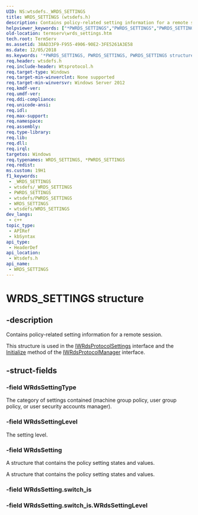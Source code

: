 ```yaml
---
UID: NS:wtsdefs._WRDS_SETTINGS
title: WRDS_SETTINGS (wtsdefs.h)
description: Contains policy-related setting information for a remote session.
helpviewer_keywords: ["*PWRDS_SETTINGS","PWRDS_SETTINGS","PWRDS_SETTINGS structure pointer [Remote Desktop Services]","WRDS_SETTINGS","WRDS_SETTINGS structure [Remote Desktop Services]","termserv.wrds_settings","wtsdefs/PWRDS_SETTINGS","wtsdefs/WRDS_SETTINGS"]
old-location: termserv\wrds_settings.htm
tech.root: TermServ
ms.assetid: 38AD33F9-F955-4906-90E2-3FE5261A3E58
ms.date: 12/05/2018
ms.keywords: '*PWRDS_SETTINGS, PWRDS_SETTINGS, PWRDS_SETTINGS structure pointer [Remote Desktop Services], WRDS_SETTINGS, WRDS_SETTINGS structure [Remote Desktop Services], termserv.wrds_settings, wtsdefs/PWRDS_SETTINGS, wtsdefs/WRDS_SETTINGS'
req.header: wtsdefs.h
req.include-header: Wtsprotocol.h
req.target-type: Windows
req.target-min-winverclnt: None supported
req.target-min-winversvr: Windows Server 2012
req.kmdf-ver: 
req.umdf-ver: 
req.ddi-compliance: 
req.unicode-ansi: 
req.idl: 
req.max-support: 
req.namespace: 
req.assembly: 
req.type-library: 
req.lib: 
req.dll: 
req.irql: 
targetos: Windows
req.typenames: WRDS_SETTINGS, *PWRDS_SETTINGS
req.redist: 
ms.custom: 19H1
f1_keywords:
 - _WRDS_SETTINGS
 - wtsdefs/_WRDS_SETTINGS
 - PWRDS_SETTINGS
 - wtsdefs/PWRDS_SETTINGS
 - WRDS_SETTINGS
 - wtsdefs/WRDS_SETTINGS
dev_langs:
 - c++
topic_type:
 - APIRef
 - kbSyntax
api_type:
 - HeaderDef
api_location:
 - Wtsdefs.h
api_name:
 - WRDS_SETTINGS
---
```


# WRDS_SETTINGS structure


## -description

Contains policy-related setting information for a remote session.

This structure is used in the <a href="/windows/desktop/api/wtsprotocol/nn-wtsprotocol-iwrdsprotocolsettings">IWRdsProtocolSettings</a> interface and the <a href="/windows/desktop/api/wtsprotocol/nf-wtsprotocol-iwrdsprotocolmanager-initialize">Initialize</a> method of the <a href="/windows/desktop/api/wtsprotocol/nn-wtsprotocol-iwrdsprotocolmanager">IWRdsProtocolManager</a> interface.

## -struct-fields

### -field WRdsSettingType

The category of settings contained (machine group policy, user group policy, or user security accounts manager).

### -field WRdsSettingLevel

The setting level.

### -field WRdsSetting

A structure that contains the policy setting states and values.

A structure that contains the policy setting states and values.

### -field WRdsSetting.switch_is

### -field WRdsSetting.switch_is.WRdsSettingLevel